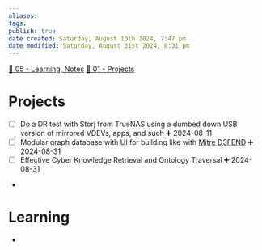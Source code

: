 ```yaml
---
aliases: 
tags: 
publish: true
date created: Saturday, August 10th 2024, 7:47 pm
date modified: Saturday, August 31st 2024, 8:31 pm
---
```


[📁 05 - Learning, Notes](../📁%2005%20-%20Learning,%20Notes/📁%2005%20-%20Learning,%20Notes.md)
[📁 01 - Projects](../📁%2001%20-%20Projects/📁%2001%20-%20Projects.md) 

# Projects

- [ ] Do a DR test with Storj from TrueNAS using a dumbed down USB version of mirrored VDEVs, apps, and such ➕ 2024-08-11
- [ ] Modular graph database with UI for building like with [Mitre D3FEND](../CybersaderNotion/03%20Awesome-Cyber/Pro%20Cyber%20Resources/Cybersecurity%20Ontologies,%20Taxonomies,%20and%20Mental%20M.md) ➕ 2024-08-31
- [ ] Effective Cyber Knowledge Retrieval and Ontology Traversal ➕ 2024-08-31
- 

# Learning

- 